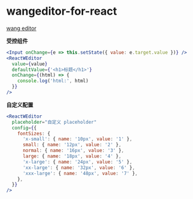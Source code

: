 <!--
 * @Author: dongmin
 * @LastEditors: dongmin
 * @Date: 2021-04-01 15:24:50
 * @LastEditTime: 2021-04-02 19:55:31
-->
# wangeditor-for-react

[wang editor](https://www.wangeditor.com/)

**受控组件**
```jsx
<Input onChange={e => this.setState({ value: e.target.value })} />
<ReactWEditor
  value={value}
  defaultValue={'<h1>标题</h1>'}
  onChange={(html) => {
    console.log('html:', html)
  }}
/>
```

**自定义配置**

```jsx
<ReactWEditor
  placeholder="自定义 placeholder"
  config={{
    fontSizes: {
      'x-small': { name: '10px', value: '1' },
      small: { name: '12px', value: '2' },
      normal: { name: '16px', value: '3' },
      large: { name: '18px', value: '4' },
      'x-large': { name: '24px', value: '5' },
      'xx-large': { name: '32px', value: '6' },
      'xxx-large': { name: '48px', value: '7' },
    },
  }}
/>
```